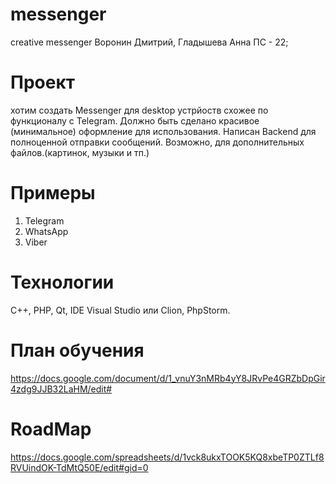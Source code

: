 # messenger
creative messenger
Воронин Дмитрий, Гладышева Анна ПС - 22; 

# Проект 

хотим создать Messenger для desktop устрйоств схожее по функционалу с Telegram. Должно быть сделано красивое (минимальное) оформление для использования. Написан Backend для полноценной отправки сообщений. Возможно, для дополнительных файлов.(картинок, музыки и тп.)

# Примеры 
1. Telegram
2. WhatsApp
3. Viber

# Технологии 
C++, PHP, Qt, IDE Visual Studio или Clion, PhpStorm. 

# План обучения
https://docs.google.com/document/d/1_vnuY3nMRb4yY8JRvPe4GRZbDpGir4zdg9JJB32LaHM/edit#

# RoadMap
https://docs.google.com/spreadsheets/d/1vck8ukxTOOK5KQ8xbeTP0ZTLf8RVUindOK-TdMtQ50E/edit#gid=0
